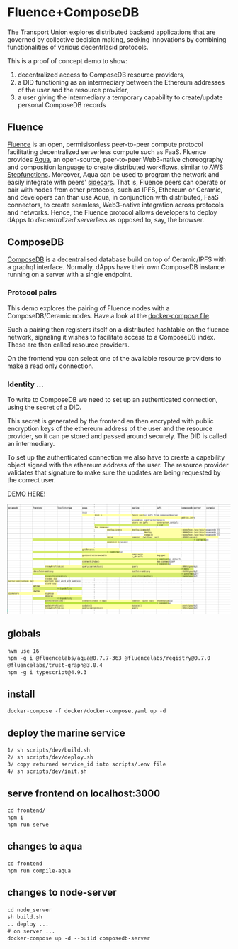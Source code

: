 
# Fluence+ComposeDB

The Transport Union explores distributed backend applications that are governed by collective decision making, seeking innovations by combining functionalities of various decentrlasid protocols. 

This is a proof of concept demo to show:

1. decentralized access to ComposeDB resource providers,
2. a DID functioning as an intermediary between the Ethereum addresses of the user and the resource provider,
3. a user giving the intermediary a temporary capability to create/update personal ComposeDB records

## Fluence

[Fluence](https://fluence.dev/docs/learn/overview) is an open, permisisonless peer-to-peer compute protocol facilitating decentralized serverless compute such as FaaS. Fluence provides [Aqua](https://fluence.dev/docs/aqua-book/introduction), an open-source, peer-to-peer Web3-native choreography and composition language to create distributed workflows, similar to [AWS Stepfunctions](https://aws.amazon.com/step-functions/). Moreover, Aqua can be used to program the network and easily integrate with peers' [sidecars](https://learn.microsoft.com/en-us/azure/architecture/patterns/sidecar). That is, Fluence peers can operate or pair with nodes from other protocols, such as IPFS, Ethereum or Ceramic, and developers can than use Aqua, in conjunction with distributed, FaaS connectors, to create seamless, Web3-native integration across protocols and networks. Hence, the Fluence protocol allows developers to deploy dApps to *decentralized serverless* as opposed to, say, the browser.

## ComposeDB

[ComposeDB](https://composedb.js.org/) is a decentralised database build on top of Ceramic/IPFS with a graphql interface. Normally, dApps have their own ComposeDB instance running on a server with a single endpoint. 

### Protocol pairs

This demo explores the pairing of Fluence nodes with a ComposeDB/Ceramic nodes. Have a look at the [docker-compose file](./docker/docker-compose.yaml). 

Such a pairing then registers itself on a distributed hashtable on the fluence network, signaling it wishes to facilitate access to a ComposeDB index. These are then called resource providers. 

On the frontend you can select one of the available resource providers to make a read only connection. 

### Identity ... 

To write to ComposeDB we need to set up an authenticated connection, using the secret of a DID. 

This secret is generated by the frontend en then encrypted with public encryption keys of the ethereum address of the user and the resource provider, so it can pe stored and passed around securely. The DID is called an intermediary. 

To set up the authenticated connection we also have to create a capability object signed with the ethereum address of the user. The resource provider validates that signature to make sure the updates are being requested by the correct user. 

[DEMO HERE!](https://fluence-composedb.transport-union.dev/)

![schema](./schema.png)


## globals

    nvm use 16
    npm -g i @fluencelabs/aqua@0.7.7-363 @fluencelabs/registry@0.7.0 @fluencelabs/trust-graph@3.0.4 
    npm -g i typescript@4.9.3

## install 

    docker-compose -f docker/docker-compose.yaml up -d 


## deploy the marine service 

    1/ sh scripts/dev/build.sh
    2/ sh scripts/dev/deploy.sh
    3/ copy returned service_id into scripts/.env file
    4/ sh scripts/dev/init.sh


## serve frontend on localhost:3000

    cd frontend/ 
    npm i
    npm run serve

## changes to aqua 

    cd frontend
    npm run compile-aqua 

## changes to node-server 

    cd node_server 
    sh build.sh
    .. deploy ... 
    # on server ... 
    docker-compose up -d --build composedb-server
    
    
